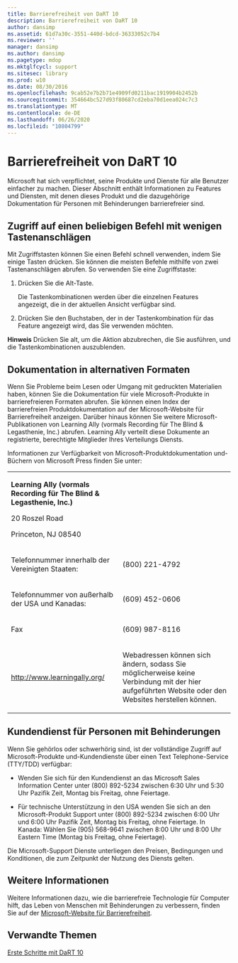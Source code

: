 ```yaml
---
title: Barrierefreiheit von DaRT 10
description: Barrierefreiheit von DaRT 10
author: dansimp
ms.assetid: 61d7a30c-3551-440d-bdcd-36333052c7b4
ms.reviewer: ''
manager: dansimp
ms.author: dansimp
ms.pagetype: mdop
ms.mktglfcycl: support
ms.sitesec: library
ms.prod: w10
ms.date: 08/30/2016
ms.openlocfilehash: 9cab52e7b2b71e4909fd0211bac1919904b2452b
ms.sourcegitcommit: 354664bc527d93f80687cd2eba70d1eea024c7c3
ms.translationtype: MT
ms.contentlocale: de-DE
ms.lasthandoff: 06/26/2020
ms.locfileid: "10804799"
---
```

# Barrierefreiheit von DaRT 10


Microsoft hat sich verpflichtet, seine Produkte und Dienste für alle Benutzer einfacher zu machen. Dieser Abschnitt enthält Informationen zu Features und Diensten, mit denen dieses Produkt und die dazugehörige Dokumentation für Personen mit Behinderungen barrierefreier sind.

## Zugriff auf einen beliebigen Befehl mit wenigen Tastenanschlägen


Mit Zugriffstasten können Sie einen Befehl schnell verwenden, indem Sie einige Tasten drücken. Sie können die meisten Befehle mithilfe von zwei Tastenanschlägen abrufen. So verwenden Sie eine Zugriffstaste:

1.  Drücken Sie die Alt-Taste.

    Die Tastenkombinationen werden über die einzelnen Features angezeigt, die in der aktuellen Ansicht verfügbar sind.

2.  Drücken Sie den Buchstaben, der in der Tastenkombination für das Feature angezeigt wird, das Sie verwenden möchten.

**Hinweis**  Drücken Sie alt, um die Aktion abzubrechen, die Sie ausführen, und die Tastenkombinationen auszublenden.

 

## Dokumentation in alternativen Formaten


Wenn Sie Probleme beim Lesen oder Umgang mit gedruckten Materialien haben, können Sie die Dokumentation für viele Microsoft-Produkte in barrierefreieren Formaten abrufen. Sie können einen Index der barrierefreien Produktdokumentation auf der Microsoft-Website für Barrierefreiheit anzeigen. Darüber hinaus können Sie weitere Microsoft-Publikationen von Learning Ally (vormals Recording für The Blind & Legasthenie, Inc.) abrufen. Learning Ally verteilt diese Dokumente an registrierte, berechtigte Mitglieder Ihres Verteilungs Diensts.

Informationen zur Verfügbarkeit von Microsoft-Produktdokumentation und-Büchern von Microsoft Press finden Sie unter:

<table>
<colgroup>
<col width="50%" />
<col width="50%" />
</colgroup>
<tbody>
<tr class="odd">
<td align="left"><p><strong>Learning Ally (vormals Recording für The Blind &amp; Legasthenie, Inc.)</strong></p>
<p>20 Roszel Road</p>
<p>Princeton, NJ 08540</p></td>
<td align="left"><p></p></td>
</tr>
<tr class="even">
<td align="left"><p>Telefonnummer innerhalb der Vereinigten Staaten:</p></td>
<td align="left"><p>(800) 221-4792</p></td>
</tr>
<tr class="odd">
<td align="left"><p>Telefonnummer von außerhalb der USA und Kanadas:</p></td>
<td align="left"><p>(609) 452-0606</p></td>
</tr>
<tr class="even">
<td align="left"><p>Fax</p></td>
<td align="left"><p>(609) 987-8116</p></td>
</tr>
<tr class="odd">
<td align="left"><p><a href="https://go.microsoft.com/fwlink/?linkid=239" data-raw-source="[http://www.learningally.org/](https://go.microsoft.com/fwlink/?linkid=239)">http://www.learningally.org/</a></p></td>
<td align="left"><p>Webadressen können sich ändern, sodass Sie möglicherweise keine Verbindung mit der hier aufgeführten Website oder den Websites herstellen können.</p></td>
</tr>
</tbody>
</table>

 

## Kundendienst für Personen mit Behinderungen


Wenn Sie gehörlos oder schwerhörig sind, ist der vollständige Zugriff auf Microsoft-Produkte und-Kundendienste über einen Text Telephone-Service (TTY/TDD) verfügbar:

-   Wenden Sie sich für den Kundendienst an das Microsoft Sales Information Center unter (800) 892-5234 zwischen 6:30 Uhr und 5:30 Uhr Pazifik Zeit, Montag bis Freitag, ohne Feiertage.

-   Für technische Unterstützung in den USA wenden Sie sich an den Microsoft-Produkt Support unter (800) 892-5234 zwischen 6:00 Uhr und 6:00 Uhr Pazifik Zeit, Montag bis Freitag, ohne Feiertage. In Kanada: Wählen Sie (905) 568-9641 zwischen 8:00 Uhr und 8:00 Uhr Eastern Time (Montag bis Freitag, ohne Feiertage).

Die Microsoft-Support Dienste unterliegen den Preisen, Bedingungen und Konditionen, die zum Zeitpunkt der Nutzung des Diensts gelten.

## Weitere Informationen


Weitere Informationen dazu, wie die barrierefreie Technologie für Computer hilft, das Leben von Menschen mit Behinderungen zu verbessern, finden Sie auf der [Microsoft-Website für Barrierefreiheit](https://go.microsoft.com/fwlink/?linkid=8431).

## Verwandte Themen


[Erste Schritte mit DaRT 10](getting-started-with-dart-10.md)

 

 





